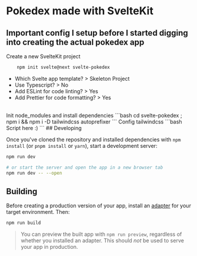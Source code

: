 # Pokedex made with SvelteKit
## Important config I setup before I started digging into creating the actual pokedex app  
Create a new SvelteKit project  
```bash
    npm init svelte@next svelte-pokedex  
``` 
+ Which Svelte app template? > Skeleton Project  
+ Use Typescript? > No  
+ Add ESLint for code linting? > Yes  
+ Add Prettier for code formatting? > Yes  
<br>
Init node_modules and install dependencies  
```bash
    cd svelte-pokedex ; npm i && npm i -D tailwindcss autoprefixer  
``` 
Config tailwindcss  
```bash  
    Script here :)  
```  
## Developing

Once you've cloned the repository and installed dependencies with `npm install` (or `pnpm install` or `yarn`), start a development server:

```bash
npm run dev

# or start the server and open the app in a new browser tab
npm run dev -- --open
```

## Building

Before creating a production version of your app, install an [adapter](https://kit.svelte.dev/docs#adapters) for your target environment. Then:

```bash
npm run build
```

> You can preview the built app with `npm run preview`, regardless of whether you installed an adapter. This should _not_ be used to serve your app in production.
